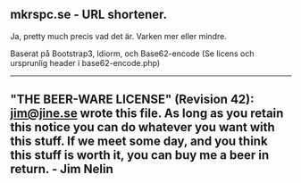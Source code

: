 mkrspc.se - URL shortener.
---

Ja, pretty much precis vad det är.
Varken mer eller mindre.

Baserat på Bootstrap3, Idiorm, och Base62-encode (Se licens och ursprunlig header i base62-encode.php)

---
"THE BEER-WARE LICENSE" (Revision 42):
<jim@jine.se> wrote this file. As long as you retain this notice you
can do whatever you want with this stuff. If we meet some day, and you think
this stuff is worth it, you can buy me a beer in return. - Jim Nelin
---

